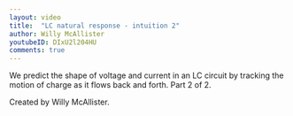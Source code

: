 ```yaml
---
layout: video
title:  "LC natural response - intuition 2"
author: Willy McAllister
youtubeID: DIxU2l204HU
comments: true
--- 
```


We predict the shape of voltage and current in an LC circuit by tracking the motion of charge as it flows back and forth. Part 2 of 2.

Created by Willy McAllister.
